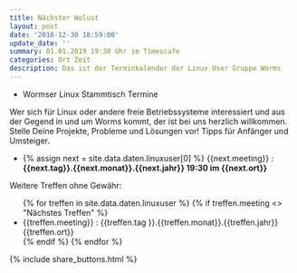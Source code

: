 ```yaml
---
title: Nächster Wolust
layout: post
date: '2018-12-30 18:59:00'
update_date: ''
summary: 01.01.2019 19:30 Uhr im Timescafe
categories: Ort Zeit
description: Das ist der Terminkalender der Linux User Gruppe Worms
---
```

<ul>
<li>Wormser Linux Stammtisch Termine</li>
</ul>
Wer sich für Linux oder andere freie Betriebssysteme interessiert und aus der Gegend in und um Worms kommt, der ist bei uns herzlich willkommen. Stelle Deine Projekte, Probleme und Lösungen vor! Tipps für Anfänger und Umsteiger.
<ul>
<li>
{% assign next = site.data.daten.linuxuser[0] %}
{{next.meeting}} :
<strong> {{next.tag}}.{{next.monat}}.{{next.jahr}} 19:30 im {{next.ort}} </strong>
</li>
</ul>
Weitere Treffen ohne Gewähr:
<ul>
{% for treffen  in site.data.daten.linuxuser %}
   {% if treffen.meeting <> "Nächstes Treffen" %}
 <li>
 {{treffen.meeting}} :
     {{treffen.tag }}.{{treffen.monat}}.{{treffen.jahr}} {{treffen.ort}}
 </li>  
  {% endif %}
{% endfor %}
</ul>


{% include share_buttons.html %}
